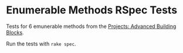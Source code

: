 # Enumerable Methods RSpec Tests

Tests for 6 emunerable methods from the [Projects: Advanced Building Blocks](http://www.theodinproject.com/ruby-programming/advanced-building-blocks).

Run the tests with `rake spec`.
